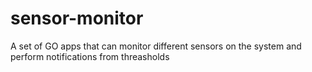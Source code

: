 # sensor-monitor
A set of GO apps that can monitor different sensors on the system and perform notifications from threasholds
